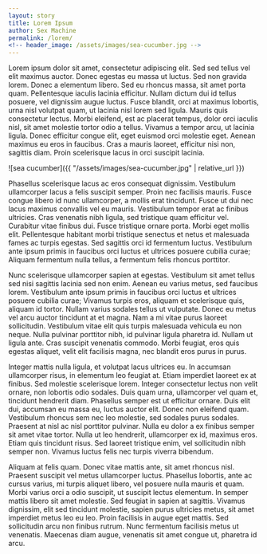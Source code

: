 ```yaml
---
layout: story
title: Lorem Ipsum
author: Sex Machine
permalink: /lorem/
<!-- header_image: /assets/images/sea-cucumber.jpg -->
---
```



Lorem ipsum dolor sit amet, consectetur adipiscing elit. Sed sed tellus vel elit maximus auctor. Donec egestas eu massa ut luctus. Sed non gravida lorem. Donec a elementum libero. Sed eu rhoncus massa, sit amet porta quam. Pellentesque iaculis lacinia efficitur. Nullam dictum dui id tellus posuere, vel dignissim augue luctus. Fusce blandit, orci at maximus lobortis, urna nisl volutpat quam, ut lacinia nisl lorem sed ligula. Mauris quis consectetur lectus. Morbi eleifend, est ac placerat tempus, dolor orci iaculis nisl, sit amet molestie tortor odio a tellus. Vivamus a tempor arcu, ut lacinia ligula. Donec efficitur congue elit, eget euismod orci molestie eget. Aenean maximus eu eros in faucibus. Cras a mauris laoreet, efficitur nisi non, sagittis diam. Proin scelerisque lacus in orci suscipit lacinia.

![sea cucumber]({{ "/assets/images/sea-cucumber.jpg" | relative_url }})

Phasellus scelerisque lacus ac eros consequat dignissim. Vestibulum ullamcorper lacus a felis suscipit semper. Proin nec facilisis mauris. Fusce congue libero id nunc ullamcorper, a mollis erat tincidunt. Fusce ut dui nec lacus maximus convallis vel eu mauris. Vestibulum tempor erat ac finibus ultricies. Cras venenatis nibh ligula, sed tristique quam efficitur vel. Curabitur vitae finibus dui. Fusce tristique ornare porta. Morbi eget mollis elit. Pellentesque habitant morbi tristique senectus et netus et malesuada fames ac turpis egestas. Sed sagittis orci id fermentum luctus. Vestibulum ante ipsum primis in faucibus orci luctus et ultrices posuere cubilia curae; Aliquam fermentum nulla tellus, a fermentum felis rhoncus porttitor.

Nunc scelerisque ullamcorper sapien at egestas. Vestibulum sit amet tellus sed nisi sagittis lacinia sed non enim. Aenean eu varius metus, sed faucibus lorem. Vestibulum ante ipsum primis in faucibus orci luctus et ultrices posuere cubilia curae; Vivamus turpis eros, aliquam et scelerisque quis, aliquam id tortor. Nullam varius sodales tellus ut vulputate. Donec eu metus vel arcu auctor tincidunt at et magna. Nam a mi vitae purus laoreet sollicitudin. Vestibulum vitae elit quis turpis malesuada vehicula eu non neque. Nulla pulvinar porttitor nibh, id pulvinar ligula pharetra id. Nullam ut ligula ante. Cras suscipit venenatis commodo. Morbi feugiat, eros quis egestas aliquet, velit elit facilisis magna, nec blandit eros purus in purus.

Integer mattis nulla ligula, et volutpat lacus ultrices eu. In accumsan ullamcorper risus, in elementum leo feugiat at. Etiam imperdiet laoreet ex at finibus. Sed molestie scelerisque lorem. Integer consectetur lectus non velit ornare, non lobortis odio sodales. Duis quam urna, ullamcorper vel quam et, tincidunt hendrerit diam. Phasellus semper est ut efficitur ornare. Duis elit dui, accumsan eu massa eu, luctus auctor elit. Donec non eleifend quam. Vestibulum rhoncus sem nec leo molestie, sed sodales purus sodales. Praesent at nisl ac nisl porttitor pulvinar. Nulla eu dolor a ex finibus semper sit amet vitae tortor. Nulla ut leo hendrerit, ullamcorper ex id, maximus eros. Etiam quis tincidunt risus. Sed laoreet tristique enim, vel sollicitudin nibh semper non. Vivamus luctus felis nec turpis viverra bibendum.

Aliquam at felis quam. Donec vitae mattis ante, sit amet rhoncus nisl. Praesent suscipit vel metus ullamcorper luctus. Phasellus lobortis, ante ac cursus varius, mi turpis aliquet libero, vel posuere nulla mauris et quam. Morbi varius orci a odio suscipit, ut suscipit lectus elementum. In semper mattis libero sit amet molestie. Sed feugiat in sapien at sagittis. Vivamus dignissim, elit sed tincidunt molestie, sapien purus ultricies metus, sit amet imperdiet metus leo eu leo. Proin facilisis in augue eget mattis. Sed sollicitudin arcu non finibus rutrum. Nunc fermentum facilisis metus ut venenatis. Maecenas diam augue, venenatis sit amet congue ut, pharetra id arcu.

